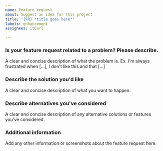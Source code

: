 ```yaml
---
name: Feature request
about: Suggest an idea for this project
title: '[FR] *title goes here*'
labels: enhancement
assignees: itCarl

---
```


### Is your feature request related to a problem? Please describe.

A clear and concise description of what the problem is. Ex. I'm always frustrated when [...], I don't like this and that [...]

### Describe the solution you'd like

A clear and concise description of what you want to happen.

### Describe alternatives you've considered

A clear and concise description of any alternative solutions or features you've considered.

### Additional information

Add any other information or screenshots about the feature request here.
